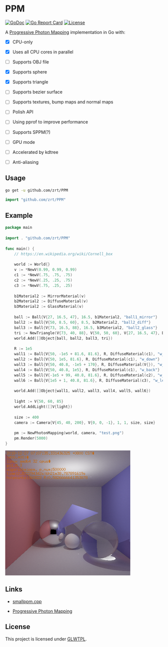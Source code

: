 # PPM

[![GoDoc](https://godoc.org/github.com/zrt/PPM?status.svg)](https://godoc.org/github.com/zrt/PPM)
[![Go Report Card](https://goreportcard.com/badge/github.com/zrt/PPM)](https://goreportcard.com/report/github.com/zrt/PPM)
[![License](https://img.shields.io/badge/LICENSE-GLWTPL-green.svg)](https://github.com/zrt/PPM/blob/master/LICENSE)

A [Progressive Photon Mapping](https://www.ci.i.u-tokyo.ac.jp/~hachisuka/ppm.pdf) implementation in Go with:
- [x]  CPU-only
- [x] Uses all CPU cores in parallel
- [ ] Supports OBJ file
- [x] Supports sphere
- [x] Supports triangle
- [ ] Supports bezier surface
- [ ] Supports textures, bump maps and normal maps
- [ ] Polish API
- [ ] Using pprof to improve performance
- [ ] Supports SPPM(?)
- [ ] GPU mode
- [ ] Accelerated by kdtree
- [ ] Anti-aliasing


## Usage

```bash
go get -u github.com/zrt/PPM
```


```go
import "github.com/zrt/PPM"
````

## Example

```go
package main

import . "github.com/zrt/PPM"

func main() {
	// https://en.wikipedia.org/wiki/Cornell_box

	world := World{}
	v := *NewV(0.99, 0.99, 0.99)
	c1 := *NewV(.75, .75, .75)
	c2 := *NewV(.25, .25, .75)
	c3 := *NewV(.75, .25, .25)

	b1Material2 := MirrorMaterial(v)
	b2Material2 := DiffuseMaterial(v)
	b3Material2 := GlassMaterial(v)

	ball := Ball{V{27, 16.5, 47}, 16.5, b1Material2, "ball1_mirror"}
	ball2 := Ball{V{50, 8.5, 60}, 8.5, b2Material2, "ball2_diff"}
	ball3 := Ball{V{73, 16.5, 88}, 16.5, b3Material2, "ball2_glass"}
	tri := NewTriangle(V{73, 40, 88}, V{50, 50, 60}, V{27, 16.5, 47}, DiffuseMaterial(c2), "triangle")
	world.Add([]Object{ball, ball2, ball3, tri})

	R := 1e5
	wall1 := Ball{V{50, -1e5 + 81.6, 81.6}, R, DiffuseMaterial(c1), "w_up"}
	wall2 := Ball{V{50, 1e5, 81.6}, R, DiffuseMaterial(c1), "w_down"}
	wall3 := Ball{V{50, 40.8, -1e5 + 170}, R, DiffuseMaterial(V{}), "w_front"}
	wall4 := Ball{V{50, 40.8, 1e5}, R, DiffuseMaterial(c1), "w_back"}
	wall5 := Ball{V{-1e5 + 99, 40.8, 81.6}, R, DiffuseMaterial(c2), "w_right"}
	wall6 := Ball{V{1e5 + 1, 40.8, 81.6}, R, DiffuseMaterial(c3), "w_left"}

	world.Add([]Object{wall1, wall2, wall3, wall4, wall5, wall6})

	light := V{50, 60, 85}
	world.AddLight([]V{light})

	size := 400
	camera := Camera{V{45, 40, 200}, V{0, 0, -1}, 1, 1, size, size}

	pm := NewPhotonMapping(world, camera, "test.png")
	pm.Render(5000)
}
```

![example](https://github.com/zrt/PPM/raw/master/_history/t6.png)

## Links

- [smallppm.cpp](http://users-cs.au.dk/toshiya/smallppm_exp.cpp)

- [Progressive Photon Mapping](https://www.ci.i.u-tokyo.ac.jp/~hachisuka/ppm.pdf)

## License

This project is licensed under [GLWTPL](https://github.com/me-shaon/GLWTPL).

